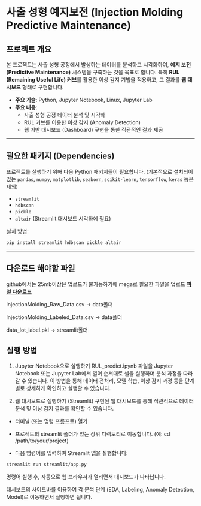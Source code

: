 # 사출 성형 예지보전 (Injection Molding Predictive Maintenance)

## 프로젝트 개요

본 프로젝트는 사출 성형 공정에서 발생하는 데이터를 분석하고 시각화하여, **예지 보전(Predictive Maintenance)** 시스템을 구축하는 것을 목표로 합니다. 특히 **RUL (Remaining Useful Life) 커브**를 활용한 이상 감지 기법을 적용하고, 그 결과를 **웹 대시보드** 형태로 구현합니다.

* **주요 기술**: Python, Jupyter Notebook, Linux, Jupyter Lab
* **주요 내용**:
    * 사출 성형 공정 데이터 분석 및 시각화
    * RUL 커브를 이용한 이상 감지 (Anomaly Detection)
    * 웹 기반 대시보드 (Dashboard) 구현을 통한 직관적인 결과 제공

---

## 필요한 패키지 (Dependencies)

프로젝트를 실행하기 위해 다음 Python 패키지들이 필요합니다. (기본적으로 설치되어 있는 `pandas`, `numpy`, `matplotlib`, `seaborn`, `scikit-learn`, `tensorflow`, `keras` 등은 제외)

* `streamlit`
* `hdbscan`
* `pickle`
* `altair` (Streamlit 대시보드 시각화에 필요)

설치 방법:
```bash
pip install streamlit hdbscan pickle altair
```
---
## **다운로드 해야할 파일**
github에서는 25mb이상은 업로드가 불가능하기에 mega로 필요한 파일을 업로드 
[**파일 다운로드**](https://mega.nz/folder/KD4lVaID#H02o0kC66XBJBlgN0jBOWw)

InjectionMolding_Raw_Data.csv -> data폴더

InjectionMolding_Labeled_Data.csv -> data폴더

data_lot_label.pkl -> streamlit폴더

## 실행 방법
1. Jupyter Notebook으로 실행하기
RUL_predict.ipynb 파일을 Jupyter Notebook 또는 Jupyter Lab에서 열어 순서대로 셀을 실행하며 분석 과정을 따라갈 수 있습니다. 이 방법을 통해 데이터 전처리, 모델 학습, 이상 감지 과정 등을 단계별로 상세하게 확인하고 실행할 수 있습니다.

2. 웹 대시보드로 실행하기 (Streamlit)
구현된 웹 대시보드를 통해 직관적으로 데이터 분석 및 이상 감지 결과를 확인할 수 있습니다.

- 터미널 (또는 명령 프롬프트) 열기

- 프로젝트의 streamlit 폴더가 있는 상위 디렉토리로 이동합니다. (예: cd /path/to/your/project)

- 다음 명령어를 입력하여 Streamlit 앱을 실행합니다:

```bash
streamlit run streamlit/app.py
```
명령어 실행 후, 자동으로 웹 브라우저가 열리면서 대시보드가 나타납니다.

대시보드의 사이드바를 이용하여 각 분석 단계 (EDA, Labeling, Anomaly Detection, Model)로 이동하면서 실행하면 됩니다.
